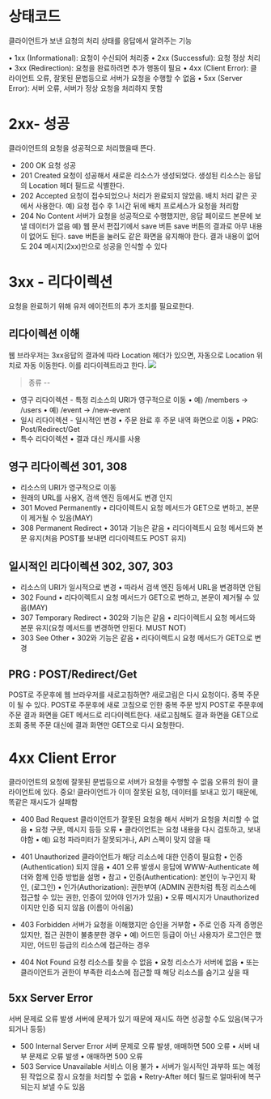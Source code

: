# 상태코드
클라이언트가 보낸 요청의 처리 상태를 응답에서 알려주는 기능

• 1xx (Informational): 요청이 수신되어 처리중
• 2xx (Successful): 요청 정상 처리
• 3xx (Redirection): 요청을 완료하려면 추가 행동이 필요
• 4xx (Client Error): 클라이언트 오류, 잘못된 문법등으로 서버가 요청을 수행할 수 없음
• 5xx (Server Error): 서버 오류, 서버가 정상 요청을 처리하지 못함


# 2xx- 성공
클라이언트의 요청을 성공적으로 처리했을때 뜬다.

- 200 OK
요청 성공
- 201 Created
요청이 성공해서 새로운 리소스가 생성되었다.
생성된 리소스는 응답의 Location 헤더 필드로 식별한다.
- 202 Accepted
요청이 접수되었으나 처리가 완료되지 않았음.
배치 처리 같은 곳에서 사용한다.
예) 요청 접수 후 1시간 뒤에 배치 프로세스가 요청을 처리함
- 204 No Content
서버가 요청을 성공적으로 수행했지만, 응답 페이로드 본문에 보낼 데이터가 없음
예) 웹 문서 편집기에서 save 버튼
save 버튼의 결과로 아무 내용이 없어도 된다.
save 버튼을 눌러도 같은 화면을 유지해야 한다.
결과 내용이 없어도 204 메시지(2xx)만으로 성공을 인식할 수 있다

# 3xx - 리다이렉션
요청을 완료하기 위해 유저 에이전트의 추가 조치를 필요로한다.
## 리다이렉션 이해
웹 브라우저는 3xx응답의 결과에 따라 Location 헤더가 있으면, 자동으로 Location 위치로 자동 이동한다. 이를 리다이렉트라고 한다.
![](https://velog.velcdn.com/images/normalvector/post/d38dc8e6-79cf-4579-917c-40d25383a648/image.png)

> 종류
--
- 영구 리다이렉션 - 특정 리소스의 URI가 영구적으로 이동
• 예) /members -> /users
• 예) /event -> /new-event
- 일시 리다이렉션 - 일시적인 변경
• 주문 완료 후 주문 내역 화면으로 이동
• PRG: Post/Redirect/Get
- 특수 리다이렉션
• 결과 대신 캐시를 사용


## 영구 리다이렉션 301, 308

- 리소스의 URI가 영구적으로 이동
- 원래의 URL를 사용X, 검색 엔진 등에서도 변경 인지
- 301 Moved Permanently 
• 리다이렉트시 요청 메서드가 GET으로 변하고, 본문이 제거될 수 있음(MAY) 
- 308 Permanent Redirect 
• 301과 기능은 같음
• 리다이렉트시 요청 메서드와 본문 유지(처음 POST를 보내면 리다이렉트도 POST 유지)


## 일시적인 리다이렉션 302, 307, 303
- 리소스의 URI가 일시적으로 변경
• 따라서 검색 엔진 등에서 URL을 변경하면 안됨
- 302 Found 
• 리다이렉트시 요청 메서드가 GET으로 변하고, 본문이 제거될 수 있음(MAY) 
- 307 Temporary Redirect 
• 302와 기능은 같음
• 리다이렉트시 요청 메서드와 본문 유지(요청 메서드를 변경하면 안된다. MUST NOT) 
- 303 See Other 
• 302와 기능은 같음
• 리다이렉트시 요청 메서드가 GET으로 변경

## PRG : POST/Redirect/Get
POST로 주문후에 웹 브라우저를 새로고침하면?
새로고림은 다시 요청이다.
중복 주문이 될 수 있다.
POST로 주문후에 새로 고침으로 인한 중복 주문 방지
POST로 주문후에 주문 결과 화면을 GET 메서드로 리다이렉트한다.
새로고침해도 결과 화면을 GET으로조회
중복 주문 대신에 결과 화면만 GET으로 다시 요청한다.

# 4xx Client Error
클라이언트의 요청에 잘못된 문법등으로 서버가 요청을 수행할 수 없음
오류의 원이 클라이언트에 있다.
중요! 클라이언트가 이미 잘못된 요청, 데이터를 보내고 있기 때문에, 똑같은 재시도가 실패함

- 400 Bad Request
클라이언트가 잘못된 요청을 해서 서버가 요청을 처리할 수 없음
• 요청 구문, 메시지 등등 오류
• 클라이언트는 요청 내용을 다시 검토하고, 보내야함
• 예) 요청 파라미터가 잘못되거나, API 스펙이 맞지 않을 때

- 401 Unauthorized
클라이언트가 해당 리소스에 대한 인증이 필요함
• 인증(Authentication) 되지 않음
• 401 오류 발생시 응답에 WWW-Authenticate 헤더와 함께 인증 방법을 설명
• 참고
• 인증(Authentication): 본인이 누구인지 확인, (로그인)
• 인가(Authorization): 권한부여 (ADMIN 권한처럼 특정 리소스에 접근할 수 있는 권한, 
인증이 있어야 인가가 있음)
• 오류 메시지가 Unauthorized 이지만 인증 되지 않음 (이름이 아쉬움)

- 403 Forbidden
서버가 요청을 이해했지만 승인을 거부함
• 주로 인증 자격 증명은 있지만, 접근 권한이 불충분한 경우
• 예) 어드민 등급이 아닌 사용자가 로그인은 했지만, 어드민 등급의 리소스에 접근하는 경우

- 404 Not Found
요청 리소스를 찾을 수 없음
• 요청 리소스가 서버에 없음
• 또는 클라이언트가 권한이 부족한 리소스에 접근할 때 해당 리소스를 숨기고 싶을 때

## 5xx Server Error
서버 문제로 오류 발생
서버에 문제가 있기 때문에 재시도 하면 성공할 수도 있음(복구가 되거나 등등)

- 500 Internal Server Error
서버 문제로 오류 발생, 애매하면 500 오류
• 서버 내부 문제로 오류 발생
• 애매하면 500 오류
- 503 Service Unavailable
서비스 이용 불가
• 서버가 일시적인 과부하 또는 예정된 작업으로 잠시 요청을 처리할 수 없음
• Retry-After 헤더 필드로 얼마뒤에 복구되는지 보낼 수도 있음
